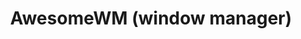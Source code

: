 ---
lang: en
layout: doc
permalink: /doc/awesomewm/
redirect_from:
- /doc/awesome/
- /en/doc/awesome/
redirect_to: https://qubes-doc-rst.readthedocs.io/en/latest/user/advanced-topics/awesomewm.html
ref: 179
title: AwesomeWM (window manager)
---